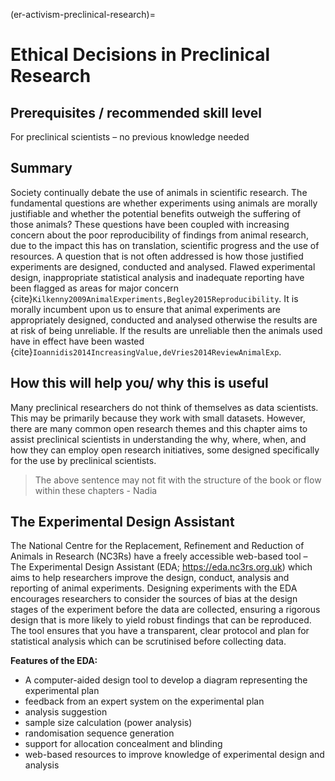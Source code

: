 (er-activism-preclinical-research)=
# Ethical Decisions in Preclinical Research

## Prerequisites / recommended skill level
For preclinical scientists – no previous knowledge needed

## Summary
Society continually debate the use of animals in scientific research.
The fundamental questions are whether experiments using animals are morally justifiable and whether the potential benefits outweigh the suffering of those animals?
These questions have been coupled with increasing concern about the poor reproducibility of findings from animal research, due to the impact this has on translation, scientific progress and the use of resources.
A question that is not often addressed is how those justified experiments are designed, conducted and analysed.
Flawed experimental design, inappropriate statistical analysis and inadequate reporting have been flagged as areas for major concern {cite}`Kilkenny2009AnimalExperiments,Begley2015Reproducibility`.
It is morally incumbent upon us to ensure that animal experiments are appropriately designed, conducted and analysed otherwise the results are at risk of being unreliable.
If the results are unreliable then the animals used have in effect have been wasted {cite}`Ioannidis2014IncreasingValue,deVries2014ReviewAnimalExp`.

## How this will help you/ why this is useful
Many preclinical researchers do not think of themselves as data scientists.
This may be primarily because they work with small datasets.
However, there are many common open research themes and this chapter aims to assist preclinical scientists in understanding the why, where, when, and how they can employ open research initiatives, some designed specifically for the use by preclinical scientists.
> The above sentence may not fit with the structure of the book or flow within these chapters - Nadia

## The Experimental Design Assistant
The National Centre for the Replacement, Refinement and Reduction of Animals in Research (NC3Rs) have a freely accessible web-based tool – The Experimental Design Assistant (EDA; https://eda.nc3rs.org.uk) which aims to help researchers improve the design, conduct, analysis and reporting of animal experiments.
Designing experiments with the EDA encourages researchers to consider the sources of bias at the design stages of the experiment before the data are collected, ensuring a rigorous design that is more likely to yield robust findings that can be reproduced.
The tool ensures that you have a transparent, clear protocol and plan for statistical analysis which can be scrutinised before collecting data.

**Features of the EDA:**
* A computer-aided design tool to develop a diagram representing the experimental plan
* feedback from an expert system on the experimental plan
* analysis suggestion
* sample size calculation (power analysis)
* randomisation sequence generation
* support for allocation concealment and blinding
* web-based resources to improve knowledge of experimental design and analysis
